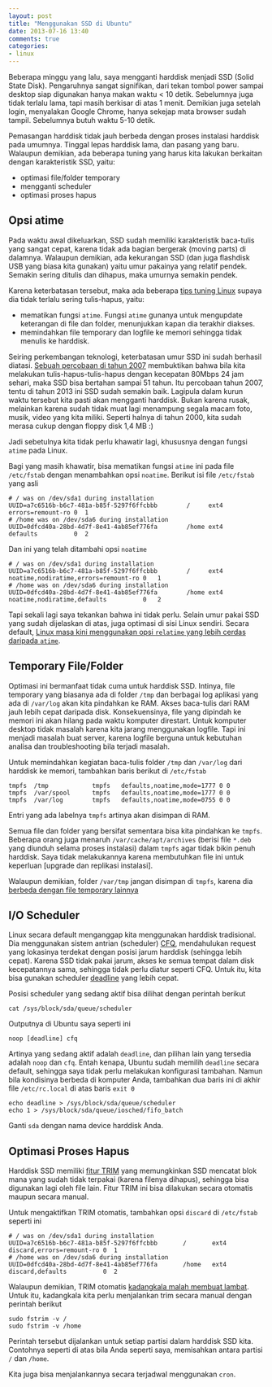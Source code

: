 ```yaml
---
layout: post
title: "Menggunakan SSD di Ubuntu"
date: 2013-07-16 13:40
comments: true
categories: 
- linux
---
```


Beberapa minggu yang lalu, saya mengganti harddisk menjadi SSD (Solid State Disk). 
Pengaruhnya sangat signifikan, dari tekan tombol power sampai desktop siap digunakan hanya makan waktu < 10 detik.
Sebelumnya juga tidak terlalu lama, tapi masih berkisar di atas 1 menit. Demikian juga setelah login, menyalakan Google Chrome, hanya sekejap mata browser sudah tampil. Sebelumnya butuh waktu 5-10 detik.

Pemasangan harddisk tidak jauh berbeda dengan proses instalasi harddisk pada umumnya. Tinggal lepas harddisk lama, dan pasang yang baru. Walaupun demikian, ada beberapa tuning yang harus kita lakukan berkaitan dengan karakteristik SSD, yaitu:

* optimasi file/folder temporary
* mengganti scheduler
* optimasi proses hapus

<!--more-->

## Opsi atime ##

Pada waktu awal dikeluarkan, SSD sudah memiliki karakteristik baca-tulis yang sangat cepat, karena tidak ada bagian bergerak (moving parts) di dalamnya. Walaupun demikian, ada kekurangan SSD (dan juga flashdisk USB yang biasa kita gunakan) yaitu umur pakainya yang relatif pendek. Semakin sering ditulis dan dihapus, maka umurnya semakin pendek.

Karena keterbatasan tersebut, maka ada beberapa [tips tuning Linux](http://askubuntu.com/questions/1400/how-do-i-optimize-the-os-for-ssds) supaya dia tidak terlalu sering tulis-hapus, yaitu:

* mematikan fungsi `atime`. Fungsi `atime` gunanya untuk mengupdate keterangan di file dan folder, menunjukkan kapan dia terakhir diakses.
* memindahkan file temporary dan logfile ke memori sehingga tidak menulis ke harddisk. 

Seiring perkembangan teknologi, keterbatasan umur SSD ini sudah berhasil diatasi. [Sebuah percobaan di tahun 2007](http://www.storagesearch.com/ssdmyths-endurance.html) membuktikan bahwa bila kita melakukan tulis-hapus-tulis-hapus dengan kecepatan 80Mbps 24 jam sehari, maka SSD bisa bertahan sampai 51 tahun. Itu percobaan tahun 2007, tentu di tahun 2013 ini SSD sudah semakin baik. Lagipula dalam kurun waktu tersebut kita pasti akan mengganti harddisk. Bukan karena rusak, melainkan karena sudah tidak muat lagi menampung segala macam foto, musik, video yang kita miliki. Seperti halnya di tahun 2000, kita sudah merasa cukup dengan floppy disk 1,4 MB :)

Jadi sebetulnya kita tidak perlu khawatir lagi, khususnya dengan fungsi `atime` pada Linux.

Bagi yang masih khawatir, bisa mematikan fungsi `atime` ini pada file `/etc/fstab` dengan menambahkan opsi `noatime`. Berikut isi file `/etc/fstab` yang asli

```
# / was on /dev/sda1 during installation
UUID=a7c6516b-b6c7-481a-b85f-5297f6ffcbbb        /     ext4    errors=remount-ro 0  1
# /home was on /dev/sda6 during installation
UUID=0dfcd40a-28bd-4d7f-8e41-4ab85ef776fa        /home ext4    defaults          0  2
```

Dan ini yang telah ditambahi opsi `noatime`

```
# / was on /dev/sda1 during installation
UUID=a7c6516b-b6c7-481a-b85f-5297f6ffcbbb        /     ext4    noatime,nodiratime,errors=remount-ro 0   1
# /home was on /dev/sda6 during installation
UUID=0dfcd40a-28bd-4d7f-8e41-4ab85ef776fa        /home ext4    noatime,nodiratime,defaults          0   2
```

Tapi sekali lagi saya tekankan bahwa ini tidak perlu. Selain umur pakai SSD yang sudah dijelaskan di atas, juga optimasi di sisi Linux sendiri. Secara default, [Linux masa kini menggunakan opsi `relatime` yang lebih cerdas daripada `atime`](http://askubuntu.com/questions/2099/is-it-worth-to-tune-ext4-with-noatime).


## Temporary File/Folder ##

Optimasi ini bermanfaat tidak cuma untuk harddisk SSD. Intinya, file temporary yang biasanya ada di folder `/tmp` dan berbagai log aplikasi yang ada di `/var/log` akan kita pindahkan ke RAM. Akses baca-tulis dari RAM jauh lebih cepat daripada disk. Konsekuensinya, file yang dipindah ke memori ini akan hilang pada waktu komputer direstart. Untuk komputer desktop tidak masalah karena kita jarang menggunakan logfile. Tapi ini menjadi masalah buat server, karena logfile berguna untuk kebutuhan analisa dan troubleshooting bila terjadi masalah.

Untuk memindahkan kegiatan baca-tulis folder `/tmp` dan `/var/log` dari harddisk ke memori, tambahkan baris berikut di `/etc/fstab`

```
tmpfs  /tmp            tmpfs   defaults,noatime,mode=1777 0 0
tmpfs  /var/spool      tmpfs   defaults,noatime,mode=1777 0 0
tmpfs  /var/log        tmpfs   defaults,noatime,mode=0755 0 0
```

Entri yang ada labelnya `tmpfs` artinya akan disimpan di RAM.

Semua file dan folder yang bersifat sementara bisa kita pindahkan ke `tmpfs`. Beberapa orang juga menaruh `/var/cache/apt/archives` (berisi file `*.deb` yang diunduh selama proses instalasi) dalam `tmpfs` agar tidak bikin penuh harddisk. Saya tidak melakukannya karena membutuhkan file ini untuk keperluan [upgrade dan replikasi instalasi]. 

Walaupun demikian, folder `/var/tmp` jangan disimpan di `tmpfs`, karena dia [berbeda dengan file temporary lainnya](http://linuxers.org/article/differences-between-tmp-and-vartmp)

## I/O Scheduler ##

Linux secara default menganggap kita menggunakan harddisk tradisional. Dia menggunakan sistem antrian (scheduler) [CFQ](http://en.wikipedia.org/wiki/CFQ), mendahulukan request yang lokasinya terdekat dengan posisi jarum harddisk (sehingga lebih cepat). Karena SSD tidak pakai jarum, akses ke semua tempat dalam disk kecepatannya sama, sehingga tidak perlu diatur seperti CFQ. Untuk itu, kita bisa gunakan scheduler [deadline](http://en.wikipedia.org/wiki/Deadline_scheduler) yang lebih cepat.

Posisi scheduler yang sedang aktif bisa dilihat dengan perintah berikut

```
cat /sys/block/sda/queue/scheduler
```

Outputnya di Ubuntu saya seperti ini

```
noop [deadline] cfq
```

Artinya yang sedang aktif adalah `deadline`, dan pilihan lain yang tersedia adalah `noop` dan `cfq`. Entah kenapa, Ubuntu sudah memilih `deadline` secara default, sehingga saya tidak perlu melakukan konfigurasi tambahan. Namun bila kondisinya berbeda di komputer Anda, tambahkan dua baris ini di akhir file `/etc/rc.local` di atas baris `exit 0`

```
echo deadline > /sys/block/sda/queue/scheduler
echo 1 > /sys/block/sda/queue/iosched/fifo_batch
```

Ganti `sda` dengan nama device harddisk Anda.

## Optimasi Proses Hapus ##

Harddisk SSD memiliki [fitur TRIM](http://en.wikipedia.org/wiki/TRIM) yang memungkinkan SSD mencatat blok mana yang sudah tidak terpakai (karena filenya dihapus), sehingga bisa digunakan lagi oleh file lain. Fitur TRIM ini bisa dilakukan secara otomatis maupun secara manual. 

Untuk mengaktifkan TRIM otomatis, tambahkan opsi `discard` di `/etc/fstab` seperti ini

```
# / was on /dev/sda1 during installation
UUID=a7c6516b-b6c7-481a-b85f-5297f6ffcbbb       /       ext4    discard,errors=remount-ro 0  1
# /home was on /dev/sda6 during installation
UUID=0dfcd40a-28bd-4d7f-8e41-4ab85ef776fa       /home   ext4    discard,defaults          0  2
```

Walaupun demikian, TRIM otomatis [kadangkala malah membuat lambat](https://patrick-nagel.net/blog/archives/337). Untuk itu, kadangkala kita perlu menjalankan trim secara manual dengan perintah berikut

```
sudo fstrim -v /
sudo fstrim -v /home
```

Perintah tersebut dijalankan untuk setiap partisi dalam harddisk SSD kita. Contohnya seperti di atas bila Anda seperti saya, memisahkan antara partisi `/` dan `/home`.

Kita juga bisa menjalankannya secara terjadwal menggunakan `cron`.

